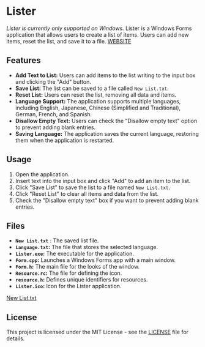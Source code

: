 # Lister

*Lister is currently only supported on Windows.*
Lister is a Windows Forms application that allows users to create a list of items. Users can add new items, reset the list, and save it to a file. [WEBSITE](https://tier.game-cave.net/lister/Lister.html)

## Features

- **Add Text to List:** Users can add items to the list writing to the input box and clicking the "Add" button.
- **Save List:** The list can be saved to a file called `New List.txt`.
- **Reset List:** Users can reset the list, removing all data and items.
- **Language Support:** The application supports multiple languages, including English, Japanese, Chinese (Simplified and Traditional), German, French, and Spanish.
- **Disallow Empty Text:** Users can check the "Disallow empty text" option to prevent adding blank entries.
- **Saving Language:** The application saves the current language, restoring them when the application is restarted.

## Usage

1. Open the application.
3. Insert text into the input box and click "Add" to add an item to the list.
4. Click "Save List" to save the list to a file named `New List.txt`.
5. Click "Reset List" to clear all items and data from the list.
6. Check the "Disallow empty text" box if you want to prevent adding blank entries.

## Files

- **`New List.txt`** : The saved list file.
- **`Language.txt`:** The file that stores the selected language.
- **`Lister.exe`:** The executable for the application.
- **`Form.cpp`:** Launches a Windows Forms app with a main window.
- **`Form.h`:** The main file for the looks of the window.
- **`Resource.rc`:** The file for defining the icon.
- **`resource.h`:** Defines unique identifiers for resources.
- **`Lister.ico`:** Icon for the Lister application.

[New List.txt](./main/New_List.txt)

## License

This project is licensed under the MIT License - see the [LICENSE](./LICENSE) file for details.
